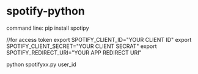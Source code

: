 # spotify-python

command line:
pip install spotipy


//for access token
export SPOTIFY_CLIENT_ID="YOUR CLIENT ID"
export SPOTIFY_CLIENT_SECRET="YOUR CLIENT SECRAT"
export SPOTIFY_REDIRECT_URI="YOUR APP REDIRECT URI"

python spotifyxx.py user_id




